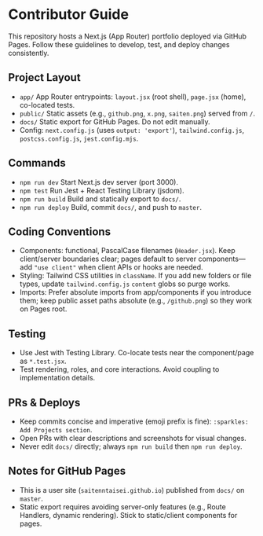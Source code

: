# Contributor Guide

This repository hosts a Next.js (App Router) portfolio deployed via GitHub Pages. Follow these guidelines to develop, test, and deploy changes consistently.

## Project Layout
- `app/` App Router entrypoints: `layout.jsx` (root shell), `page.jsx` (home), co-located tests.
- `public/` Static assets (e.g., `github.png`, `x.png`, `saiten.png`) served from `/`.
- `docs/` Static export for GitHub Pages. Do not edit manually.
- Config: `next.config.js` (uses `output: 'export'`), `tailwind.config.js`, `postcss.config.js`, `jest.config.mjs`.

## Commands
- `npm run dev` Start Next.js dev server (port 3000).
- `npm test` Run Jest + React Testing Library (jsdom).
- `npm run build` Build and statically export to `docs/`.
- `npm run deploy` Build, commit `docs/`, and push to `master`.

## Coding Conventions
- Components: functional, PascalCase filenames (`Header.jsx`). Keep client/server boundaries clear; pages default to server components—add `"use client"` when client APIs or hooks are needed.
- Styling: Tailwind CSS utilities in `className`. If you add new folders or file types, update `tailwind.config.js` `content` globs so purge works.
- Imports: Prefer absolute imports from app/components if you introduce them; keep public asset paths absolute (e.g., `/github.png`) so they work on Pages root.

## Testing
- Use Jest with Testing Library. Co-locate tests near the component/page as `*.test.jsx`.
- Test rendering, roles, and core interactions. Avoid coupling to implementation details.

## PRs & Deploys
- Keep commits concise and imperative (emoji prefix is fine): `:sparkles: Add Projects section`.
- Open PRs with clear descriptions and screenshots for visual changes.
- Never edit `docs/` directly; always `npm run build` then `npm run deploy`.

## Notes for GitHub Pages
- This is a user site (`saitenntaisei.github.io`) published from `docs/` on `master`.
- Static export requires avoiding server-only features (e.g., Route Handlers, dynamic rendering). Stick to static/client components for pages.
